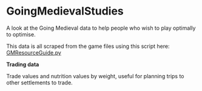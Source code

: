 # GoingMedievalStudies
A look at the Going Medieval data to help people who wish to play optimally to optimise.

This data is all scraped from the game files using this script here: [GMResourceGuide.py](https://github.com/arkadye/GoingMedievalStudies/blob/main/GMResourceGuide.py)

**Trading data**

Trade values and nutrition values by weight, useful for planning trips to other settlements to trade.
